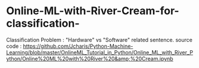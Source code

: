 # Online-ML-with-River-Cream-for-classification-
Classification Problem : "Hardware" vs "Software" related sentence. 
source code : https://github.com/Jcharis/Python-Machine-Learning/blob/master/OnlineML_Tutorial_in_Python/Online_ML_with_River_Python/Online%20ML%20with%20River%20&amp;%20Cream.ipynb
